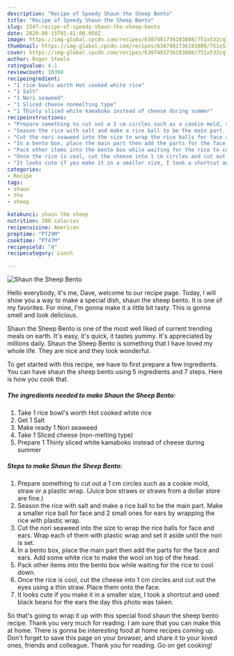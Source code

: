 ```yaml
---
description: "Recipe of Speedy Shaun the Sheep Bento"
title: "Recipe of Speedy Shaun the Sheep Bento"
slug: 1547-recipe-of-speedy-shaun-the-sheep-bento
date: 2020-08-15T01:41:00.050Z
image: https://img-global.cpcdn.com/recipes/6307481736183808/751x532cq70/shaun-the-sheep-bento-recipe-main-photo.jpg
thumbnail: https://img-global.cpcdn.com/recipes/6307481736183808/751x532cq70/shaun-the-sheep-bento-recipe-main-photo.jpg
cover: https://img-global.cpcdn.com/recipes/6307481736183808/751x532cq70/shaun-the-sheep-bento-recipe-main-photo.jpg
author: Roger Steele
ratingvalue: 4.1
reviewcount: 10398
recipeingredient:
- "1 rice bowls worth Hot cooked white rice"
- "1 Salt"
- "1 Nori seaweed"
- "1 Sliced cheese nonmelting type"
- "1 Thinly sliced white kamaboko instead of cheese during summer"
recipeinstructions:
- "Prepare something to cut out a 1 cm circles such as a cookie mold, straw or a plastic wrap.  (Juice box straws or straws from a dollar store are fine.)"
- "Season the rice with salt and make a rice ball to be the main part.  Make a smaller rice ball for face and 2 small ones for ears by wrapping the rice with plastic wrap."
- "Cut the nori seaweed into the size to wrap the rice balls for face and ears.  Wrap each of them with plastic wrap and set it aside until the nori is set."
- "In a bento box, place the main part then add the parts for the face and ears.  Add some white rice to make the wool on top of the head."
- "Pack other items into the bento box while waiting for the rice to cool down."
- "Once the rice is cool, cut the cheese into 1 cm circles and cut out the eyes using a thin straw.  Place them onto the face."
- "It looks cute if you make it in a smaller size, I took a shortcut and used black beans for the ears the day this photo was taken."
categories:
- Recipe
tags:
- shaun
- the
- sheep

katakunci: shaun the sheep 
nutrition: 200 calories
recipecuisine: American
preptime: "PT29M"
cooktime: "PT47M"
recipeyield: "4"
recipecategory: Lunch

---
```



![Shaun the Sheep Bento](https://img-global.cpcdn.com/recipes/6307481736183808/751x532cq70/shaun-the-sheep-bento-recipe-main-photo.jpg)

Hello everybody, it's me, Dave, welcome to our recipe page. Today, I will show you a way to make a special dish, shaun the sheep bento. It is one of my favorites. For mine, I'm gonna make it a little bit tasty. This is gonna smell and look delicious.



Shaun the Sheep Bento is one of the most well liked of current trending meals on earth. It's easy, it's quick, it tastes yummy. It's appreciated by millions daily. Shaun the Sheep Bento is something that I have loved my whole life. They are nice and they look wonderful.


To get started with this recipe, we have to first prepare a few ingredients. You can have shaun the sheep bento using 5 ingredients and 7 steps. Here is how you cook that.

<!--inarticleads1-->

##### The ingredients needed to make Shaun the Sheep Bento:

1. Take 1 rice bowl&#39;s worth Hot cooked white rice
1. Get 1 Salt
1. Make ready 1 Nori seaweed
1. Take 1 Sliced cheese (non-melting type)
1. Prepare 1 Thinly sliced white kamaboko instead of cheese during summer




<!--inarticleads2-->

##### Steps to make Shaun the Sheep Bento:

1. Prepare something to cut out a 1 cm circles such as a cookie mold, straw or a plastic wrap.  (Juice box straws or straws from a dollar store are fine.)
1. Season the rice with salt and make a rice ball to be the main part.  Make a smaller rice ball for face and 2 small ones for ears by wrapping the rice with plastic wrap.
1. Cut the nori seaweed into the size to wrap the rice balls for face and ears.  Wrap each of them with plastic wrap and set it aside until the nori is set.
1. In a bento box, place the main part then add the parts for the face and ears.  Add some white rice to make the wool on top of the head.
1. Pack other items into the bento box while waiting for the rice to cool down.
1. Once the rice is cool, cut the cheese into 1 cm circles and cut out the eyes using a thin straw.  Place them onto the face.
1. It looks cute if you make it in a smaller size, I took a shortcut and used black beans for the ears the day this photo was taken.




So that's going to wrap it up with this special food shaun the sheep bento recipe. Thank you very much for reading. I am sure that you can make this at home. There is gonna be interesting food at home recipes coming up. Don't forget to save this page on your browser, and share it to your loved ones, friends and colleague. Thank you for reading. Go on get cooking!
